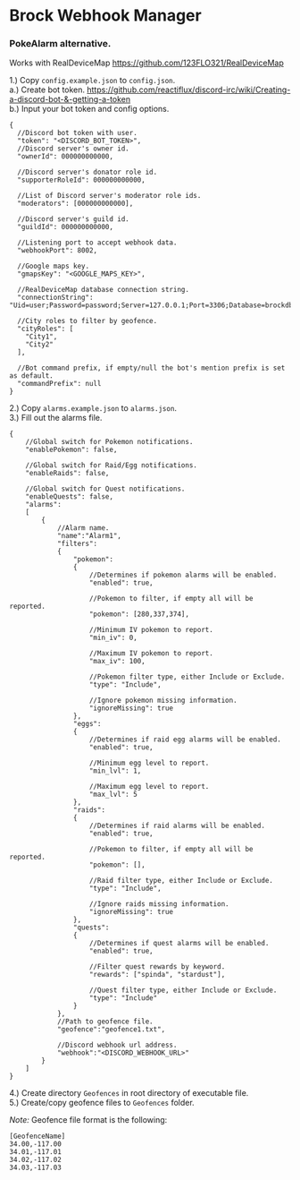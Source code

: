 # Brock Webhook Manager

### PokeAlarm alternative.
Works with RealDeviceMap https://github.com/123FLO321/RealDeviceMap

1.) Copy `config.example.json` to `config.json`.  
  a.) Create bot token. https://github.com/reactiflux/discord-irc/wiki/Creating-a-discord-bot-&-getting-a-token  
  b.) Input your bot token and config options.  
```
{
  //Discord bot token with user.
  "token": "<DISCORD_BOT_TOKEN>",
  //Discord server's owner id.
  "ownerId": 000000000000,
  
  //Discord server's donator role id.
  "supporterRoleId": 000000000000,
  
  //List of Discord server's moderator role ids.
  "moderators": [000000000000],
  
  //Discord server's guild id.
  "guildId": 000000000000,
  
  //Listening port to accept webhook data.
  "webhookPort": 8002,
  
  //Google maps key.
  "gmapsKey": "<GOOGLE_MAPS_KEY>",
  
  //RealDeviceMap database connection string.
  "connectionString": "Uid=user;Password=password;Server=127.0.0.1;Port=3306;Database=brockdb",
  
  //City roles to filter by geofence.
  "cityRoles": [
	"City1",
	"City2"
  ],
  
  //Bot command prefix, if empty/null the bot's mention prefix is set as default.
  "commandPrefix": null
}
```
2.) Copy `alarms.example.json` to `alarms.json`.  
3.) Fill out the alarms file.  
```
{
	//Global switch for Pokemon notifications.
	"enablePokemon": false,
	
	//Global switch for Raid/Egg notifications.
	"enableRaids": false,
	
	//Global switch for Quest notifications.
	"enableQuests": false,
	"alarms": 
	[
		{
			//Alarm name.
			"name":"Alarm1",
			"filters":
			{
				"pokemon":
				{
					//Determines if pokemon alarms will be enabled.
					"enabled": true,
					
					//Pokemon to filter, if empty all will be reported.
					"pokemon": [280,337,374],
					
					//Minimum IV pokemon to report.
					"min_iv": 0,
					
					//Maximum IV pokemon to report.
					"max_iv": 100,
					
					//Pokemon filter type, either Include or Exclude.
					"type": "Include",
					
					//Ignore pokemon missing information.
					"ignoreMissing": true
				},
				"eggs":
				{
					//Determines if raid egg alarms will be enabled.
					"enabled": true,
					
					//Minimum egg level to report.
					"min_lvl": 1,
					
					//Maximum egg level to report.
					"max_lvl": 5
				},
				"raids":
				{
					//Determines if raid alarms will be enabled.
					"enabled": true,
					
					//Pokemon to filter, if empty all will be reported.
					"pokemon": [],
					
					//Raid filter type, either Include or Exclude.
					"type": "Include",
					
					//Ignore raids missing information.
					"ignoreMissing": true
				},
				"quests":
				{
					//Determines if quest alarms will be enabled.
					"enabled": true,
					
					//Filter quest rewards by keyword.
					"rewards": ["spinda", "stardust"],
					
					//Quest filter type, either Include or Exclude.
					"type": "Include"
				}
			},
			//Path to geofence file.
			"geofence":"geofence1.txt",
			
			//Discord webhook url address.
			"webhook":"<DISCORD_WEBHOOK_URL>"
		}
	]
}
```
4.) Create directory `Geofences` in root directory of executable file.  
5.) Create/copy geofence files to `Geofences` folder.  

*Note:* Geofence file format is the following:  
```
[GeofenceName]
34.00,-117.00
34.01,-117.01
34.02,-117.02
34.03,-117.03
```